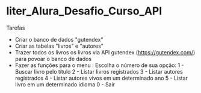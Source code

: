# liter_Alura_Desafio_Curso_API

Tarefas
* Criar o banco de dados "gutendex"
* Criar as tabelas "livros" e "autores"
* Trazer todos os livros os livros via API gutendex (https://gutendex.com/) para povoar o banco de dados
* Fazer as funções para o menu :
  Escolha o número de sua opção:
                    1 - Buscar livro pelo título
                    2 - Listar livros registrados
                    3 - Listar autores registrados
                    4 - Listar autores vivos em um determinado ano
                    5 - Listar livro em um determinado idioma
                    0 - Sair
  
